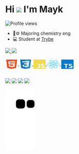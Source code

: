 <h1 align="left">Hi <img src="https://raw.githubusercontent.com/kaueMarques/kaueMarques/master/hi.gif" width="30px"> I'm Mayk </h1>
<p align="left"> <img src="https://komarev.com/ghpvc/?username=1mayk&color=yellow" alt="Profile views" /> </p>

- 🧪⚙ Majoring chemistry eng
- 💻 Student at [Trybe](https://www.betrybe.com/?utm_medium=cpc&utm_source=google&utm_campaign=Brand&utm_content=ad03_din_h)

 <div>
  <a href="https://github.com/1mayk">
  <img height="160em" src="https://github-readme-stats.vercel.app/api?username=1mayk&show_icons=true&theme=radical&include_all_commits=true&count_private=true"/>
  <img height="160em" src="https://github-readme-stats.vercel.app/api/top-langs/?username=1mayk&layout=compact&langs_count=7&theme=radical"/>
</div>
  
<div style="display: inline_block"><br>
  <img align="center" alt="Mayk-HTML" height="30" width="40" src="https://raw.githubusercontent.com/devicons/devicon/master/icons/html5/html5-original.svg">
  <img align="center" alt="Mayk-CSS" height="30" width="40" src="https://raw.githubusercontent.com/devicons/devicon/master/icons/css3/css3-original.svg">
  <img align="center" alt="Mayk-Js" height="30" width="40" src="https://raw.githubusercontent.com/devicons/devicon/master/icons/javascript/javascript-plain.svg">
  <img align="center" alt="Mayk-React" height="30" width="40" src="https://raw.githubusercontent.com/devicons/devicon/master/icons/react/react-original.svg">
  <img align="center" alt="Mayk-Ts" height="30" width="40" src="https://raw.githubusercontent.com/devicons/devicon/master/icons/typescript/typescript-plain.svg">
  
</div>
  
##
  
<div>
  <a href="https://www.instagram.com/_mayconoliveira/" target="_blank"><img src="https://img.shields.io/badge/-Instagram-%23E4405F?style=for-the-badge&logo=instagram&logoColor=white" target="_blank"></a>
  <a href = "mailto:maycon.lrgo@gmail.com"><img src="https://img.shields.io/badge/-Gmail-%23333?style=for-the-badge&logo=gmail&logoColor=white" target="_blank"></a>
  <a href="https://www.linkedin.com/in/maycon-oliveira97/" target="_blank"><img src="https://img.shields.io/badge/-LinkedIn-%230077B5?style=for-the-badge&logo=linkedin&logoColor=white" target="_blank"></a>
  <a href="https://www.behance.net/1mayk/" target="_blank"><img src="https://img.shields.io/badge/Behance-1769ff?style=for-the-badge&logo=behance&logoColor=white" target="_blank"></a> 
 
</div>

![Snake animation](https://github.com/1mayk/1mayk/blob/output/github-contribution-grid-snake.svg)
